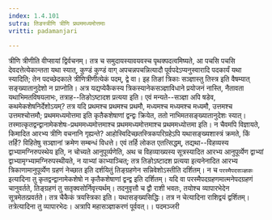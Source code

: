```yaml
---
index: 1.4.101
sutra: तिङस्त्रीणि त्रीणि प्रथममध्यमोत्तमाः
vritti: padamanjari

---
```

त्रीणि त्रीणीति वीप्सायां द्विर्वचनम्। तत्र च समुदायस्यावयवस्च पृथक्पदत्वमिष्यते, आ पचसि पचसि देवदत्तेत्येकान्तता यथा स्यात्, कुण्डं कुण्डं वाग् अपचन्नपचन्नित्यादौ पूर्वपदेऽप्यनुस्वारादि पदकार्यं यथा स्यादिति; तेन पदच्छेदकाले त्रीणित्रीणीत्येकं पदम्, द्वे वा। इह तिङां त्रिकाः सञ्ज्ञास्तु तिस्त्र इति वैषम्यात् सङ्ख्यातानुदेशो न प्राप्नोति। अत्र यद्यप्येकैकस्य त्रिकस्यानेकसञ्ज्ञाविधाने प्रयोजनं नास्ति, नैतावता यथाभिमतविषयलाभः, तत्राह--तिङोऽष्टादश प्रत्यया इति।
एवं मन्यते--सञ्ज्ञा अपि षडेव, कथमेकशेषनिर्देशोऽयम्? तत्र यदि प्रथमश्च प्रथमश्च प्रथमौ, मध्यमश्च मध्यमश्च मध्यमौ, उत्तमश्च उत्तमश्चोत्तमौ; प्रथममध्यमोत्तमा इति कृतैकशेषाणां द्वन्द्वः क्रियेत, ततो नाभिमतसङ्ख्यातानुदेशः स्यात्। तस्मात्कृतद्वन्द्वानामेकशेषः-प्रथममध्यमोत्तमाश्च प्रथममध्यमोत्तमाश्च प्रथममध्योत्तमा इति। न चैवमपि विज्ञायते, किमादित आरभ्य त्रीणि वचनानि गृह्यन्ते? आहोस्विदिच्छतस्त्रिकपरिग्रहेऽपि यथासङ्ख्यशास्त्रं क्रमते, किं तर्हि? विहितेषु सञ्ज्ञानां क्रमेण सम्बन्धं विधत्ते। एवं तर्हि लोकत एतत्सिद्धम्, तद्यथा--विहव्यस्य द्वाभ्यामग्निरुपस्थेय इति, न चोच्यते आनुपूर्व्यणेति, अथ च विहव्याख्यस्य सूत्रस्यादित आरभ्य आनुपूर्व्येण द्वाभ्यां द्वाभ्यामृग्भ्यामग्निरुपस्थीयते, न याभ्यां काभ्याञ्चित्; तत्र तिङोऽष्टादश प्रत्यया इत्यनेनादित आरभ्य त्रिकाणामानुपूर्व्येण ग्रहणं नेच्छात इति दर्शयितुं तिङ्ग्रहणेन सन्निवेशोऽस्तीति दर्शितम्। न च `परस्मैपदसञ्ज्ञकः` इत्यादिना तु कृतद्वन्द्वानामेकशेषो न कृतैकशेषाणां द्वन्द्व इति दर्शितम्। यदि वा परस्मैपदग्रहणमात्मनेपदग्रहणं चानुवर्तते, तिङ्ग्रहणं तु सतृक्वसोर्निवृत्त्यर्थम्। तदनुवृत्तौ च द्वौ राशी भवतः, तयोश्च व्यापारभेदेन सूत्रमेतत्प्रवर्तते। तत्र चैकैकं त्रयस्त्रिका इति। यथासङ्ख्यसिद्धिः। तत्र न चेत्यादिना राशिद्वयं द्वर्शितम्। तत्रेत्यादिना तु व्यापारभेदः। अत्रापि महासञ्ज्ञाकरणं पूर्ववत्।।
पदमञ्जरी